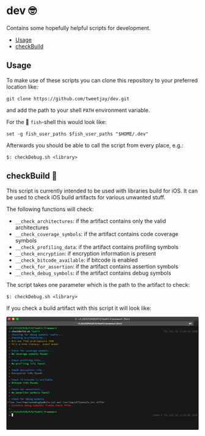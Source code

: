 # dev 🤓

Contains some hopefully helpful scripts for development.

- [Usage](#usage)
- [checkBuild](#checkbuild)

## Usage

To make use of these scripts you can clone this repository to your preferred location like:

    git clone https://github.com/tweetjay/dev.git

and add the path to your shell `PATH` environment variable.

For the 🦄 `fish`-shell this would look like:

    set -g fish_user_paths $fish_user_paths "$HOME/.dev"

Afterwards you should be able to call the script from every place, e.g.:

    $: checkDebug.sh <library>

## checkBuild 🚧

This script is currently intended to be used with libraries build for iOS. It can be used to check iOS build artifacts for various unwanted stuff.

The following functions will check:

- `__check_architectures`: if the artifact contains only the valid architectures
- `__check_coverage_symbols`: if the artifact contains code coverage symbols
- `__check_profiling_data`: if the artifact contains profiling symbols
- `__check_encryption`: if encryption information is present
- `__check_bitcode_available`: if bitcode is enabled
- `__check_for_assertion`: if the artifact contains assertion symbols
- `__check_debug_symbols`: if the artifact contains debug symbols

The script takes one parameter which is the path to the artifact to check:

    $: checkDebug.sh <library>

If you check a build artifact with this script it will look like:

![checkBuild.sh](./images/shell-checkBuild.png "checkBuild.sh")
